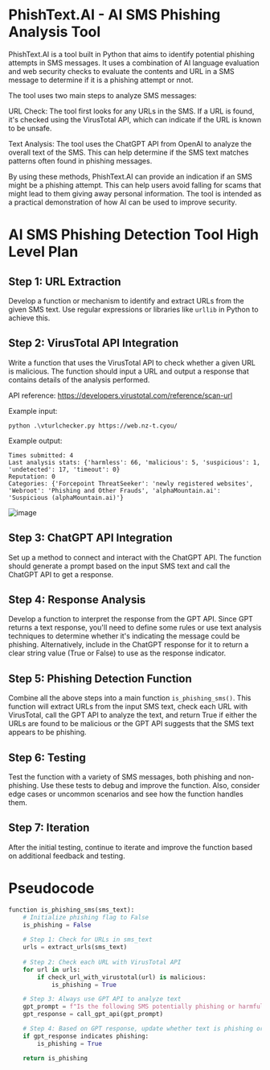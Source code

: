 # PhishText.AI - AI SMS Phishing Analysis Tool

PhishText.AI is a tool built in Python that aims to identify potential phishing attempts in SMS messages. It uses a combination of AI language evaluation and web security checks to evaluate the contents and URL in a SMS message to determine if it is a phishing attempt or nnot.

The tool uses two main steps to analyze SMS messages:

URL Check: The tool first looks for any URLs in the SMS. If a URL is found, it's checked using the VirusTotal API, which can indicate if the URL is known to be unsafe.

Text Analysis: The tool uses the ChatGPT API from OpenAI to analyze the overall text of the SMS. This can help determine if the SMS text matches patterns often found in phishing messages.

By using these methods, PhishText.AI can provide an indication if an SMS might be a phishing attempt. This can help users avoid falling for scams that might lead to them giving away personal information. The tool is intended as a practical demonstration of how AI can be used to improve security.

# AI SMS Phishing Detection Tool High Level Plan

## Step 1: URL Extraction
Develop a function or mechanism to identify and extract URLs from the given SMS text. Use regular expressions or libraries like `urllib` in Python to achieve this.

## Step 2: VirusTotal API Integration
Write a function that uses the VirusTotal API to check whether a given URL is malicious. The function should input a URL and output a response that contains details of the analysis performed.

API reference:
https://developers.virustotal.com/reference/scan-url

Example input:

```
python .\vturlchecker.py https://web.nz-t.cyou/
```

Example output:

```
Times submitted: 4
Last analysis stats: {'harmless': 66, 'malicious': 5, 'suspicious': 1, 'undetected': 17, 'timeout': 0}
Reputation: 0
Categories: {'Forcepoint ThreatSeeker': 'newly registered websites', 'Webroot': 'Phishing and Other Frauds', 'alphaMountain.ai': 'Suspicious (alphaMountain.ai)'}
```

![image](https://github.com/DCKento/PhishText.AI/assets/20635370/0b6ac1fe-833f-4ef7-9334-7ad3e3f17cd8)


## Step 3: ChatGPT API Integration
Set up a method to connect and interact with the ChatGPT API. The function should generate a prompt based on the input SMS text and call the ChatGPT API to get a response.

## Step 4: Response Analysis
Develop a function to interpret the response from the GPT API. Since GPT returns a text response, you'll need to define some rules or use text analysis techniques to determine whether it's indicating the message could be phishing. Alternatively, include in the ChatGPT response for it to return a clear string value (True or False) to use as the response indicator.

## Step 5: Phishing Detection Function
Combine all the above steps into a main function `is_phishing_sms()`. This function will extract URLs from the input SMS text, check each URL with VirusTotal, call the GPT API to analyze the text, and return True if either the URLs are found to be malicious or the GPT API suggests that the SMS text appears to be phishing.

## Step 6: Testing
Test the function with a variety of SMS messages, both phishing and non-phishing. Use these tests to debug and improve the function. Also, consider edge cases or uncommon scenarios and see how the function handles them.

## Step 7: Iteration
After the initial testing, continue to iterate and improve the function based on additional feedback and testing.

# Pseudocode

```python
function is_phishing_sms(sms_text):
    # Initialize phishing flag to False
    is_phishing = False
    
    # Step 1: Check for URLs in sms_text
    urls = extract_urls(sms_text)
    
    # Step 2: Check each URL with VirusTotal API
    for url in urls:
        if check_url_with_virustotal(url) is malicious:
            is_phishing = True

    # Step 3: Always use GPT API to analyze text
    gpt_prompt = f"Is the following SMS potentially phishing or harmful: '{sms_text}'?"
    gpt_response = call_gpt_api(gpt_prompt)

    # Step 4: Based on GPT response, update whether text is phishing or not
    if gpt_response indicates phishing:
        is_phishing = True

    return is_phishing
```
